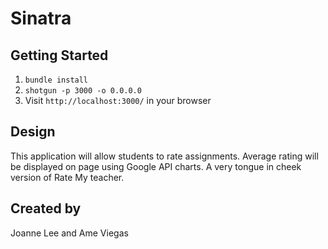 Sinatra
=============

## Getting Started

1. `bundle install`
2. `shotgun -p 3000 -o 0.0.0.0`
3. Visit `http://localhost:3000/` in your browser

## Design

This application will allow students to rate assignments.  Average rating will be displayed on page using Google API
charts.  A very tongue in cheek version of Rate My teacher. 

## Created by
Joanne Lee and Ame Viegas


